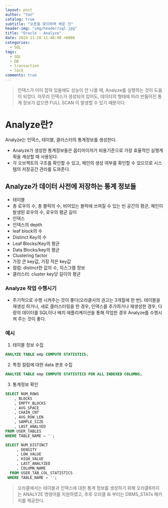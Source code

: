 ```yaml
---
layout: post
author: "Yan"
catalog: true
subtitle: "오픈을 맞이하며 배운 것"
header-img: "img/header/sql.jpg"
title: "Oracle - Analyze"
date: 2024-11-18 11:40:08 +0000
categories:
  - SQL
tags:
  - SQL
  - DB
  - transaction
  - lock
comments: true
---
```


> 인덱스가 이미 잡혀 있음에도 성능이 안 나올 때, Analyze를 실행하는 것이 도움이 되었다. 아무리 인덱스가 생성되어 있어도, 데이터의 형태에 따라 만들어진 통계 정보가 없으면 FULL SCAN 이 발생할 수 있기 때문이다.


# Analyze란?

Analyze는 인덱스, 테이블, 클러스터의 통계정보를 생성한다. 
- Analyze가 생성한 통계정보들은 옵티마이저가 비용기준으로 가장 효율적인 실행계획을 계상할 때 사용된다.
- 각 오브젝트의 구조를 확인할 수 있고, 체인의 생성 여부를 확인할 수 있으므로 시스템의 저장공간 관리를 도와준다.

## Analyze가 데이터 사전에 저장하는 통계 정보들
- 테이블
 - 총 로우의 수, 총 블럭의 수, 비어있는 블럭에 쓰여질 수 있는 빈 공간의 평균, 체인이 발생된 로우의 수, 로우의 평균 길이
- 인덱스 
 - 인덱스의 depth
 - leaf block의 수
 - Distinct Key의 수
 - Leaf Blocks/Key의 평균
 - Data Blocks/key의 평균
 - Clustering factor
 - 가장 큰 key값, 가장 작은 key값
- 컬럼: distinct한 값의 수, 히스그램 정보
- 클러스터: cluster key당 길이의 평균

### Analyze 작업 수행시기

- 주기적으로 수행 시켜주는 것이 좋다(오라클사의 권고는 3개월에 한 번). 테이블을 재생성 하거나, 새로 클러스터링을 한 경우, 인덱스를 추가하거나 재생성한 경우, 다량의 데이터를 SQL이나 배치 애플리케이션을 통해 작업한 경우 Analyze를 수행시켜 주는 것이 좋다.

### 예시

1. 테이블 정보 수집
```sql
ANALYZE TABLE emp COMPUTE STATISTICS;
```

2. 특정 컬럼에 대한 data 분포 수집
```sql
ANALYZE TABLE emp COMPUTE STATISTICS FOR ALL INDEXED COLUMNS;
```

3. 통계정보 확인
```sql
SELECT NUM_ROWS
    , BLOCKS
    , EMPTY_BLOCKS
    , AVG_SPACE
    , CHAIN_CNT
    , AVG_ROW_LEN
    , SAMPLE_SIZE
    , LAST_ANALYED
FROM USER_TABLES
WHERE TABLE_NAME = '';
```

```sql
SELECT NUM_DISTINCT
     , DENSITY
     , LOW_VALUE
     , HIGH_VALUE
     , LAST_ANALYZED
     , COLUMN_NAME
  FROM USER_TAB_COL_STATISTICS
 WHERE TABLE_NAME = '';
```



> 오라클에서는 테이블과 인덱스에 대한 통계 정보를 생성하기 위해 오라클8까지는 ANALYZE 명령어를 지원하였고, 추후 오라클 8i 부터는 DBMS_STATs 패키지를 제공한다.

